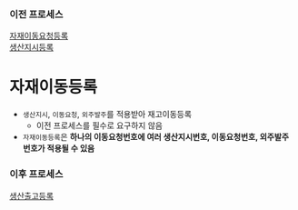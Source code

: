 ### 이전 프로세스

[자재이동요청등록](./자재이동요청등록#자재이동요청등록)<br>
[생산지시등록](./생산지시등록#생산지시등록)

# 자재이동등록

- `생산지시`, `이동요청`, `외주발주`를 적용받아 재고이동등록
    - 이전 프로세스를 필수로 요구하지 않음
- `자재이동등록`은 **하나의 이동요청번호에 여러 생산지시번호, 이동요청번호, 외주발주번호가 적용될 수 있음**

### 이후 프로세스

[생산출고등록](./생산출고등록#생산출고등록)